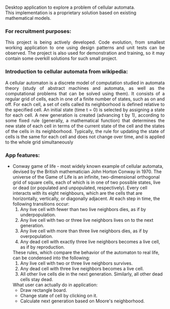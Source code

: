 <p>
    Desktop application to explore a problem of cellular automata.<br />
    This implementation is a proprietary solution based on existing mathematical models.
</p>
<h3>
    For recruitment purposes:
</h3>
<p align="justify">
    This project is being actively developed. Code evolution, from smallest working application 
    to one using design patterns and unit tests can be observed. The project is also used for 
    demonstration and training, so it may contain some overkill solutions for such small project.
</p>
<h3>
    Introduction to cellular automata from wikipedia:
</h3>
<p align="justify">
    A cellular automaton is a discrete model of computation studied in automata theory 
    (study of abstract machines and automata, as well as the computational problems that can be 
    solved using them). It consists of a regular grid of cells, each in one of a finite number of 
    states, such as on and off. For each cell, a set of cells called its neighborhood is defined 
    relative to the specified cell. An initial state (time t = 0) is selected by assigning a state 
    for each cell. A new generation is created (advancing t by 1), according to some fixed rule 
    (generally, a mathematical function) that determines the new state of each cell in terms of 
    the current state of the cell and the states of the cells in its neighborhood. Typically, the 
    rule for updating the state of cells is the same for each cell and does not change over time, 
    and is applied to the whole grid simultaneously
</p>
<h3>
    App features:
</h3>
<p align="justify">
    <ul>
        <li>
            Conway game of life - most widely known example of cellular automata, devised by the British
            mathematician John Horton Conway in 1970. The universe of the Game of Life is an infinite,
            two-dimensional orthogonal grid of square cells, each of which is in one of two possible
            states, live or dead (or populated and unpopulated, respectively). Every cell interacts with
            its eight neighbours, which are the cells that are horizontally, vertically, or diagonally
            adjacent. At each step in time, the following transitions occur:
            <ol type="1">
                <li>
                    Any live cell with fewer than two live neighbors dies, as if by underpopulation.
                </li>
                <li>
                    Any live cell with two or three live neighbors lives on to the next generation.
                </li>
                <li>
                    Any live cell with more than three live neighbors dies, as if by overpopulation.
                </li>
                <li>
                    Any dead cell with exactly three live neighbors becomes a live cell, as if by
                    reproduction.
                </li>
            </ol>
            These rules, which compare the behavior of the automaton to real life, can be condensed into
            the following:
            <ol type="1">
                <li>
                    Any live cell with two or three live neighbors survives.
                </li>
                <li>
                    Any dead cell with three live neighbors becomes a live cell.
                </li>
                <li>
                    All other live cells die in the next generation. Similarly, all other dead cells stay
                    dead.
                </li>
            </ol>
            What user can actually do in application:
            <ul>
                <li>
                    Draw rectangle board.
                </li>
                <li>
                    Change state of cell by clicking on it.
                </li>
                <li>
                    Calculate next generation based on Moore's neighborhood.
                </li>
            </ul>
        </li>
    </ul>
</p>
